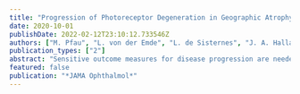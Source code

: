 ```yaml
---
title: "Progression of Photoreceptor Degeneration in Geographic Atrophy Secondary to Age-related Macular Degeneration"
date: 2020-10-01
publishDate: 2022-02-12T23:10:12.733546Z
authors: ["M. Pfau", "L. von der Emde", "L. de Sisternes", "J. A. Hallak", "T. Leng", "S. Schmitz-Valckenberg", "F. G. Holz", "M. Fleckenstein", "D. L. Rubin"]
publication_types: ["2"]
abstract: "Sensitive outcome measures for disease progression are needed for treatment trials in geographic atrophy (GA) secondary to age-related macular degeneration (AMD). To quantify photoreceptor degeneration outside regions of GA in eyes with nonexudative AMD, to evaluate its association with future GA progression, and to characterize its spatio-temporal progression. Monocenter cohort study (Directional Spread in Geographic Atrophy [NCT02051998]) and analysis of data from a normative data study at a tertiary referral center. One hundred fifty-eight eyes of 89 patients with a mean (SD) age of 77.7 (7.1) years, median area of GA of 8.87 mm2 (IQR, 4.09-15.60), and median follow-up of 1.1 years (IQR, 0.52-1.7 years), as well as 93 normal eyes from 93 participants. Longitudinal spectral-domain optical coherence tomography (SD-OCT) volume scans (121 B-scans across 30° × 25°) were segmented with a deep-learning pipeline and standardized in a pointwise manner with age-adjusted normal data (z scores). Outer nuclear layer (ONL), photoreceptor inner segment (IS), and outer segment (OS) thickness were quantified along evenly spaced contour lines surrounding GA lesions. Linear mixed models were applied to assess the association between photoreceptor-related imaging features and GA progression rates and characterize the pattern of photoreceptor degeneration over time. Association of ONL thinning with follow-up time (after adjusting for age, retinal topography [z score], and distance to the GA boundary). The study included 158 eyes of 89 patients (51 women and 38 men) with a mean (SD) age of 77.7 (7.1) years. The fully automated B-scan segmentation was accurate (dice coefficient, 0.82; 95% CI, 0.80-0.85; compared with manual markings) and revealed a marked interpatient variability in photoreceptor degeneration. The ellipsoid zone (EZ) loss-to-GA boundary distance and OS thickness were prognostic for future progression rates. Outer nuclear layer and IS thinning over time was significant even when adjusting for age and proximity to the GA boundary (estimates of -0.16 μm/y; 95% CI, -0.30 to -0.02; and -0.17 μm/y; 95% CI, -0.26 to -0.09). Distinct and progressive alterations of photoreceptor laminae (exceeding GA spatially) were detectable and quantifiable. The degree of photoreceptor degeneration outside of regions of retinal pigment epithelium atrophy varied markedly between eyes and was associated with future GA progression. Macula-wide photoreceptor laminae thinning represents a potential candidate end point to monitor treatment effects beyond mere GA lesion size progression."
featured: false
publication: "*JAMA Ophthalmol*"
---
```


